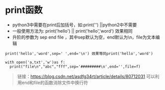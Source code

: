 # print函数
- python3中需要在print后加括号，如:print('')    ||python2中不需要
- 一般使用方法为: print('hello')  || print('hello','word')  效果相同
- 升阶的参数为  sep  end  file ，其中sep默认为空，end默认为\n，file为文本编辑
``` 
print('hello','word',sep=' ',end='\n') 效果等同print('hello','word') 
```
```
with open('a,txt','w')as f:
  print("file\n","abc","fff",sep='#########\n',end='',file=f)
```
> 链接：https://blog.csdn.net/asdfg34rt/article/details/80712031
可以利用end和file的函数消除文件中换行符
